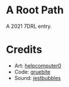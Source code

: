 # A Root Path

A 2021 7DRL entry.

# Credits

- Art: [helpcomputer0](https://twitter.com/helpcomputer0)
- Code: [gruebite](https://twitter.com/gruebite)
- Sound: [jestbubbles](https://twitter.com/jestbubbles)